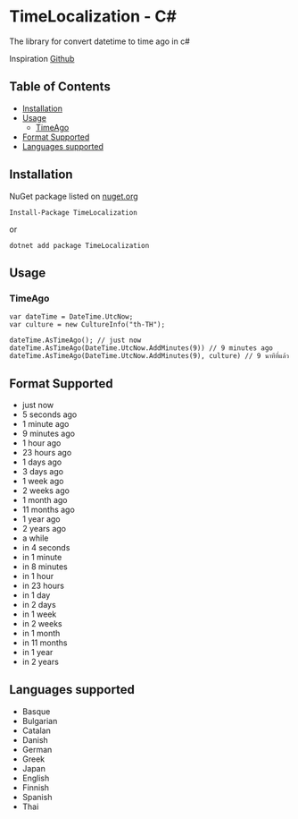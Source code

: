 # TimeLocalization - C#

The library for convert datetime to time ago in c#


Inspiration [Github](https://github.com/NickStrupat/TimeAgo)

## Table of Contents

- [Installation](#installation)
- [Usage](#usage)
    - [TimeAgo](#timeago)
- [Format Supported](#format)
- [Languages supported](#languages)


## Installation <a name="installation"></a>

NuGet package listed on [nuget.org](https://www.nuget.org/packages/TimeLocalization)

    Install-Package TimeLocalization
or
    
    dotnet add package TimeLocalization

## Usage <a name="usage"></a>

### TimeAgo <a name="timeago"></a>

    var dateTime = DateTime.UtcNow;
    var culture = new CultureInfo("th-TH");
    
    dateTime.AsTimeAgo(); // just now
    dateTime.AsTimeAgo(DateTime.UtcNow.AddMinutes(9)) // 9 minutes ago
    dateTime.AsTimeAgo(DateTime.UtcNow.AddMinutes(9), culture) // 9 นาทีที่แล้ว


## Format Supported <a name="format"></a>

- just now
- 5 seconds ago
- 1 minute ago
- 9 minutes ago
- 1 hour ago
- 23 hours ago
- 1 days ago
- 3 days ago
- 1 week ago
- 2 weeks ago
- 1 month ago
- 11 months ago
- 1 year ago
- 2 years ago
- a while
- in 4 seconds
- in 1 minute
- in 8 minutes
- in 1 hour
- in 23 hours
- in 1 day
- in 2 days
- in 1 week
- in 2 weeks
- in 1 month
- in 11 months
- in 1 year
- in 2 years


## Languages supported <a name="languages"></a>

- Basque
- Bulgarian
- Catalan
- Danish
- German
- Greek
- Japan
- English
- Finnish
- Spanish
- Thai

